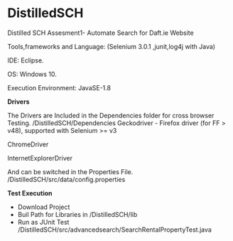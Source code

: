 # DistilledSCH
Distilled SCH Assesment1- Automate Search for Daft.ie Website

Tools,frameworks and Language: (Selenium 3.0.1 ,junit,log4j with Java)

IDE: Eclipse.

OS: Windows 10.

Execution Environment: JavaSE-1.8

**Drivers**

The Drivers are Included in the Dependencies folder for cross browser Testing. /DistilledSCH/Dependencies
Geckodriver - Firefox driver (for FF > v48), supported with Selenium >= v3

ChromeDriver

InternetExplorerDriver

And can be switched in the Properties File.
/DistilledSCH/src/data/config.properties

**Test Execution**

- Download Project 
- Buil Path for Libraries in /DistilledSCH/lib
- Run as JUnit Test
  /DistilledSCH/src/advancedsearch/SearchRentalPropertyTest.java

